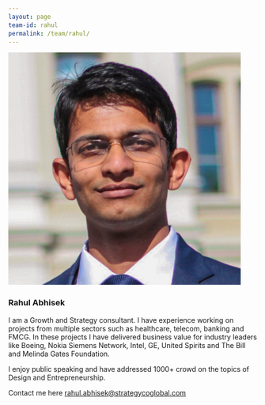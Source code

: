 ```yaml
---
layout: page
team-id: rahul
permalink: /team/rahul/
---
```


![Rahul Abhisek](/images/team/rahul.jpg)

### Rahul Abhisek

I am a Growth and Strategy consultant. I have experience working on projects from multiple sectors such as healthcare, telecom, banking and FMCG. In these projects I have delivered business value for industry leaders like Boeing, Nokia Siemens Network, Intel, GE, United Spirits and The Bill and Melinda Gates Foundation.

I enjoy public speaking and have addressed 1000+ crowd on the topics of Design and Entrepreneurship.

Contact me here 
rahul.abhisek@strategycoglobal.com
